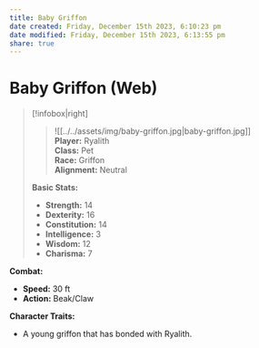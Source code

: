 ```yaml
---
title: Baby Griffon
date created: Friday, December 15th 2023, 6:10:23 pm
date modified: Friday, December 15th 2023, 6:13:55 pm
share: true
---
```



# Baby Griffon (Web)

> [!infobox|right]  
> >![[../../assets/img/baby-griffon.jpg|baby-griffon.jpg]]  
> **Player:** Ryalith  
> **Class:** Pet  
> **Race:** Griffon  
> **Alignment:** Neutral 
>
> **Basic Stats:**
> - **Strength:** 14
> - **Dexterity:** 16
> - **Constitution:** 14
> - **Intelligence:** 3
> - **Wisdom:** 12
> - **Charisma:** 7

**Combat:**

- **Speed:** 30 ft
- **Action:** Beak/Claw

**Character Traits:**

- A young griffon that has bonded with Ryalith. 

